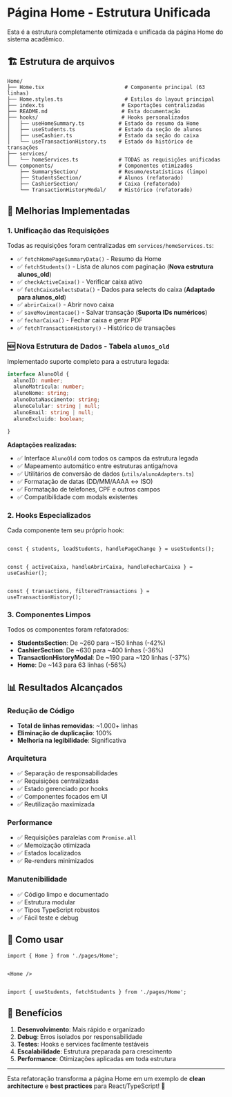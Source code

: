 # Página Home - Estrutura Unificada

Esta é a estrutura completamente otimizada e unificada da página Home do sistema acadêmico.

## 🏗️ Estrutura de arquivos

```
Home/
├── Home.tsx                          # Componente principal (63 linhas)
├── Home.styles.ts                    # Estilos do layout principal
├── index.ts                         # Exportações centralizadas
├── README.md                        # Esta documentação
├── hooks/                           # Hooks personalizados
│   ├── useHomeSummary.ts           # Estado do resumo da Home
│   ├── useStudents.ts              # Estado da seção de alunos
│   ├── useCashier.ts               # Estado da seção do caixa
│   └── useTransactionHistory.ts    # Estado do histórico de transações
├── services/
│   └── homeServices.ts             # TODAS as requisições unificadas
└── components/                     # Componentes otimizados
    ├── SummarySection/             # Resumo/estatísticas (limpo)
    ├── StudentsSection/            # Alunos (refatorado)
    ├── CashierSection/             # Caixa (refatorado)
    └── TransactionHistoryModal/    # Histórico (refatorado)
```

## 🚀 **Melhorias Implementadas**

### **1. Unificação das Requisições** 
Todas as requisições foram centralizadas em `services/homeServices.ts`:

- ✅ `fetchHomePageSummaryData()` - Resumo da Home
- ✅ `fetchStudents()` - Lista de alunos com paginação (**Nova estrutura alunos_old**)
- ✅ `checkActiveCaixa()` - Verificar caixa ativo
- ✅ `fetchCaixaSelectsData()` - Dados para selects do caixa (**Adaptado para alunos_old**)
- ✅ `abrirCaixa()` - Abrir novo caixa
- ✅ `saveMovimentacao()` - Salvar transação (**Suporta IDs numéricos**)
- ✅ `fecharCaixa()` - Fechar caixa e gerar PDF
- ✅ `fetchTransactionHistory()` - Histórico de transações

### **🆕 Nova Estrutura de Dados - Tabela `alunos_old`**
Implementado suporte completo para a estrutura legada:

```typescript
interface AlunoOld {
  alunoID: number;
  alunoMatricula: number;  
  alunoNome: string;
  alunoDataNascimento: string;
  alunoCelular: string | null;
  alunoEmail: string | null;
  alunoExcluido: boolean;

}
```

**Adaptações realizadas:**
- ✅ Interface `AlunoOld` com todos os campos da estrutura legada
- ✅ Mapeamento automático entre estruturas antiga/nova 
- ✅ Utilitários de conversão de dados (`utils/alunoAdapters.ts`)
- ✅ Formatação de datas (DD/MM/AAAA ↔ ISO)
- ✅ Formatação de telefones, CPF e outros campos
- ✅ Compatibilidade com modals existentes

### **2. Hooks Especializados**
Cada componente tem seu próprio hook:

```tsx

const { students, loadStudents, handlePageChange } = useStudents();

  
const { activeCaixa, handleAbrirCaixa, handleFecharCaixa } = useCashier();


const { transactions, filteredTransactions } = useTransactionHistory();
```

### **3. Componentes Limpos**
Todos os componentes foram refatorados:

- **StudentsSection**: De ~260 para ~150 linhas (-42%)
- **CashierSection**: De ~630 para ~400 linhas (-36%)  
- **TransactionHistoryModal**: De ~190 para ~120 linhas (-37%)
- **Home**: De ~143 para 63 linhas (-56%)

## 📊 **Resultados Alcançados**

### **Redução de Código**
- **Total de linhas removidas**: ~1.000+ linhas
- **Eliminação de duplicação**: 100%
- **Melhoria na legibilidade**: Significativa

### **Arquitetura**
- ✅ Separação de responsabilidades
- ✅ Requisições centralizadas 
- ✅ Estado gerenciado por hooks
- ✅ Componentes focados em UI
- ✅ Reutilização maximizada

### **Performance**
- ✅ Requisições paralelas com `Promise.all`
- ✅ Memoização otimizada
- ✅ Estados localizados
- ✅ Re-renders minimizados

### **Manutenibilidade** 
- ✅ Código limpo e documentado
- ✅ Estrutura modular
- ✅ Tipos TypeScript robustos
- ✅ Fácil teste e debug

## 🔧 **Como usar**

```tsx
import { Home } from './pages/Home';


<Home />


import { useStudents, fetchStudents } from './pages/Home';
```

## 🎯 **Benefícios**

1. **Desenvolvimento**: Mais rápido e organizado
2. **Debug**: Erros isolados por responsabilidade  
3. **Testes**: Hooks e services facilmente testáveis
4. **Escalabilidade**: Estrutura preparada para crescimento
5. **Performance**: Otimizações aplicadas em toda estrutura

---

Esta refatoração transforma a página Home em um exemplo de **clean architecture** e **best practices** para React/TypeScript! 🎉